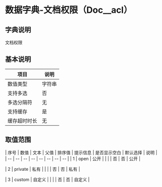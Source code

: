 # 数据字典-文档权限（Doc__acl）
## 字典说明
文档权限

## 基本说明
| 项目 | 说明 |
| -- | -- |
| 数值类型 | 字符串 |
| 支持多选 | 否 |
| 多选分隔符 | 无 |
| 支持缓存 | 是 |
| 缓存超时时长 | 无 |

## 取值范围
| 序号 | 数值 | 文本 | 父值 | 排序值 | 提示信息 | 是否显示空白 | 默认选择 | 说明 |
| -- | -- | -- | -- | -- | -- | -- | -- |
| 1 | open | 公开 |  |  |  | 否 | 否 | 公开 |

| 2 | private | 私有 |  |  |  | 否 | 否 | 私有 |

| 3 | custom | 自定义 |  |  |  | 否 | 否 | 自定义 |


